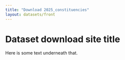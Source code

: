 ```yaml
---
title: "Download 2025_constituencies"
layout: datasets/front
---
```


# Dataset download site title

Here is some text underneath that.